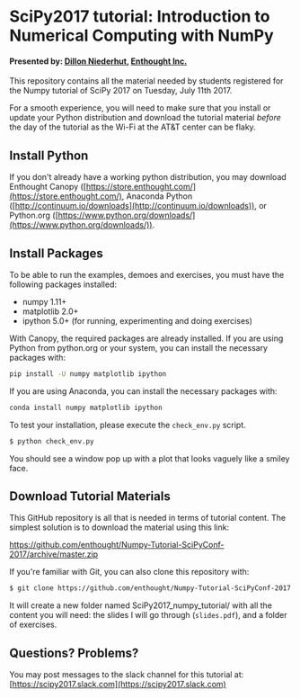 # SciPy2017 tutorial: Introduction to Numerical Computing with NumPy
#### Presented by: [Dillon Niederhut](https://dillon.niederhut.us), [Enthought Inc.](https://www.enthought.com)

This repository contains all the material needed by students registered for the
Numpy tutorial of SciPy 2017 on Tuesday, July 11th 2017.

For a smooth experience, you will need to make sure that you install or update
your Python distribution and download the tutorial material _before_ the day
of the tutorial as the Wi-Fi at the AT&T center can be flaky.


## Install Python

If you don't already have a working python distribution, you may download
Enthought Canopy ([https://store.enthought.com/](https://store.enthought.com/),
Anaconda Python ([http://continuum.io/downloads](http://continuum.io/downloads)),
or Python.org  ([https://www.python.org/downloads/](https://www.python.org/downloads/)).


## Install Packages

To be able to run the examples, demoes and exercises, you must have the
following packages installed:

- numpy 1.11+
- matplotlib 2.0+
- ipython 5.0+ (for running, experimenting and doing exercises)

With Canopy, the required packages are already installed. If you are using Python from python.org or your system, you can install the necessary packages with:

```sh
pip install -U numpy matplotlib ipython
```

If you are using Anaconda, you can install the necessary packages with:

```sh
conda install numpy matplotlib ipython
```

To test your installation, please execute the `check_env.py` script.

```sh
$ python check_env.py
```

You should see a window pop up with a plot that looks vaguely like a smiley face.

## Download Tutorial Materials

This GitHub repository is all that is needed in terms of tutorial content. The simplest solution is to download the material using this link:

https://github.com/enthought/Numpy-Tutorial-SciPyConf-2017/archive/master.zip

If you're familiar with Git, you can also clone this repository with:

```sh
$ git clone https://github.com/enthought/Numpy-Tutorial-SciPyConf-2017.git
```

It will create a new folder named SciPy2017_numpy_tutorial/ with all the
content you will need: the slides I will go through (`slides.pdf`), and a folder
of exercises.


## Questions? Problems?

You may post messages to the slack channel for this tutorial at: [https://scipy2017.slack.com](https://scipy2017.slack.com)
